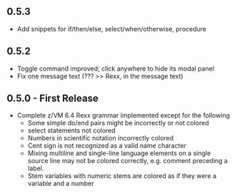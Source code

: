 ## 0.5.3
* Add snippets for if/then/else, select/when/otherwise, procedure 

## 0.5.2
* Toggle command improved; click anywhere to hide its modal panel
* Fix one message text (??? >> Rexx, in the message text)

## 0.5.0 - First Release
* Complete z/VM 6.4 Rexx grammar implemented except for the following
    * Some simple do/end pairs might be incorrectly or not colored
    * select statements not colored
    * Numbers in scientific notation incorrectly colored
    * Cent sign is not recognized as a valid name character
    * Mixing multiline and single-line language elements on a single source line may not be colored correctly, e.g. comment preceding a label.
    * Stem variables with numeric stems are colored as if they were a variable and a number
